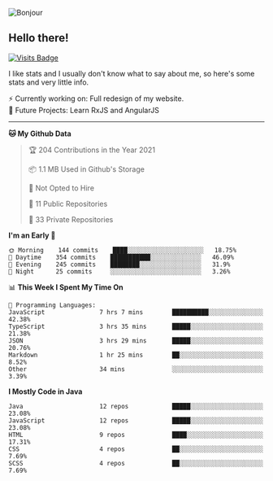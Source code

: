 ![Bonjour](https://i.redd.it/ayih4qogh2a51.png)

## Hello there!
[![Visits Badge](https://badges.pufler.dev/visits/PandaSekh/PandaSekh)](https://alessiofranceschi.me)

I like stats and I usually don't know what to say about me, so here's some stats and very little info.

⚡ Currently working on: Full redesign of my website.  
🤔 Future Projects: Learn RxJS and AngularJS

---

<!--START_SECTION:waka-->
**🐱 My Github Data** 

> 🏆 204 Contributions in the Year 2021
 > 
> 📦 1.1 MB Used in Github's Storage 
 > 
> 🚫 Not Opted to Hire
 > 
> 📜 11 Public Repositories 
 > 
> 🔑 33 Private Repositories  
 > 
**I'm an Early 🐤** 

```text
🌞 Morning    144 commits    ████░░░░░░░░░░░░░░░░░░░░░   18.75% 
🌆 Daytime    354 commits    ███████████░░░░░░░░░░░░░░   46.09% 
🌃 Evening    245 commits    ████████░░░░░░░░░░░░░░░░░   31.9% 
🌙 Night      25 commits     ░░░░░░░░░░░░░░░░░░░░░░░░░   3.26%

```


📊 **This Week I Spent My Time On** 

```text
💬 Programming Languages: 
JavaScript               7 hrs 7 mins        ██████████░░░░░░░░░░░░░░░   42.38% 
TypeScript               3 hrs 35 mins       █████░░░░░░░░░░░░░░░░░░░░   21.38% 
JSON                     3 hrs 29 mins       █████░░░░░░░░░░░░░░░░░░░░   20.76% 
Markdown                 1 hr 25 mins        ██░░░░░░░░░░░░░░░░░░░░░░░   8.52% 
Other                    34 mins             ░░░░░░░░░░░░░░░░░░░░░░░░░   3.39%

```

**I Mostly Code in Java** 

```text
Java                     12 repos            █████░░░░░░░░░░░░░░░░░░░░   23.08% 
JavaScript               12 repos            █████░░░░░░░░░░░░░░░░░░░░   23.08% 
HTML                     9 repos             ████░░░░░░░░░░░░░░░░░░░░░   17.31% 
CSS                      4 repos             ██░░░░░░░░░░░░░░░░░░░░░░░   7.69% 
SCSS                     4 repos             ██░░░░░░░░░░░░░░░░░░░░░░░   7.69%

```



<!--END_SECTION:waka-->
